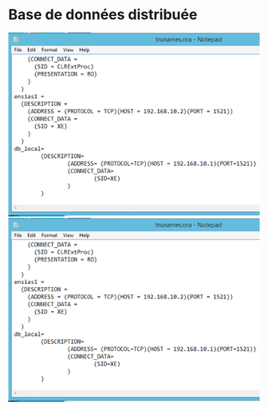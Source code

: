 # Base de données distribuée
![Listner](/results_img/tsnme.PNG?raw=true "listner")
![Employee data](/results_img/tsnme.PNG?raw=true "Employee Data title")
